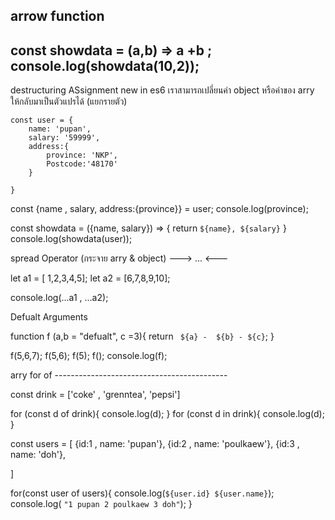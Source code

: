  arrow function
------------------------------
const showdata = (a,b) => a +b ;
console.log(showdata(10,2)); 
------------------------------

 destructuring ASsignment
     new in es6 เราสามารถเปลี่ยนค่า object หรือค่าของ arry ให้กลับมาเป็นตัวแปรได้  (แยกรายตัว)

    const user = {
        name: 'pupan',
        salary: '59999',
        address:{
            province: 'NKP',
            Postcode:'48170'
        }
        
    }
const {name , salary, address:{province}} = user;
console.log(province);


const showdata = ({name, salary}) => {
    return `
    ${name},
    ${salary}
    `
}
console.log(showdata(user));

spread Operator (กระจาย  arry & object)  --->  ...  <--- 

let a1 = [ 1,2,3,4,5];
let a2 = [6,7,8,9,10];

console.log(...a1 , ...a2);



 Defualt Arguments

function f (a,b = "defualt", c =3){
    return `
    ${a} -  ${b} - ${c}`;
}

f(5,6,7);
f(5,6);
f(5);
f();
console.log(f);

arry for of -------------------------------------------

const drink = ['coke' , 'grenntea', 'pepsi']

for (const  d of drink){
    console.log(d);
}
for (const  d in drink){
    console.log(d);
}

const users = [
    {id:1 , name: 'pupan'},
    {id:2 , name: 'poulkaew'},
    {id:3 , name: 'doh'},

]

for(const user of users){
    console.log(`${user.id} ${user.name}`);
    console.log(
        ` "1 pupan
    2 poulkaew
    3 doh" `);
}